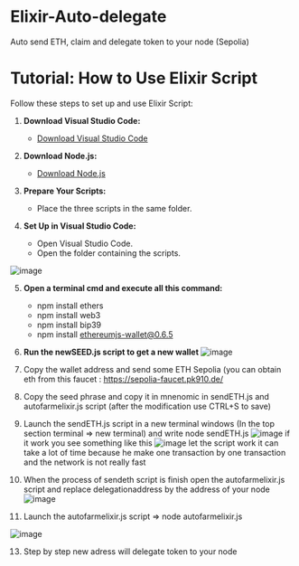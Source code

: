 # Elixir-Auto-delegate
Auto send ETH, claim and delegate token to your node (Sepolia)

# Tutorial: How to Use Elixir Script

Follow these steps to set up and use Elixir Script:

1. **Download Visual Studio Code:**
   - [Download Visual Studio Code](https://code.visualstudio.com/)

2. **Download Node.js:**
   - [Download Node.js](https://nodejs.org/en)

3. **Prepare Your Scripts:**
   - Place the three scripts in the same folder.

4. **Set Up in Visual Studio Code:**
   - Open Visual Studio Code.
   - Open the folder containing the scripts.
     
  ![image](https://github.com/user-attachments/assets/586c9e99-a31c-4af5-bd94-d5facd67e0b2)

5. **Open a terminal cmd and execute all this command:**
    - npm install ethers
    - npm install web3
    - npm install bip39
    - npm install ethereumjs-wallet@0.6.5

6. **Run the newSEED.js script to get a new wallet**
![image](https://github.com/user-attachments/assets/f4ecacb9-6496-40a0-bbad-a484884f47b0)

7. Copy the wallet address and send some ETH Sepolia (you can obtain eth from this faucet : https://sepolia-faucet.pk910.de/
8. Copy the seed phrase and copy it in mnenomic in sendETH.js and autofarmelixir.js script (after the modification use CTRL+S to save)
9. Launch the sendETH.js script in a new terminal windows (In the top section terminal => new terminal)  and write node sendETH.js
![image](https://github.com/user-attachments/assets/ee6d8ad1-6827-4e30-8fdc-9b5b0bad4d41)
if it work you see something like this
![image](https://github.com/user-attachments/assets/e9743d35-15c1-4bed-a610-8b35b735a01b)
let the script work it can take a lot of time because he make one transaction by one transaction and the network is not really fast
10. When the process of sendeth script is finish open the autofarmelixir.js script and replace delegationaddress by the address of your node
![image](https://github.com/user-attachments/assets/61d976cc-13e1-4fdd-a7af-6782d7d63c47)

11. Launch the autofarmelixir.js script => node autofarmelixir.js
    
![image](https://github.com/user-attachments/assets/5f62aa24-f5b8-4111-9d99-4088e24f9c5b)

13. Step by step new adress will delegate token to your node

